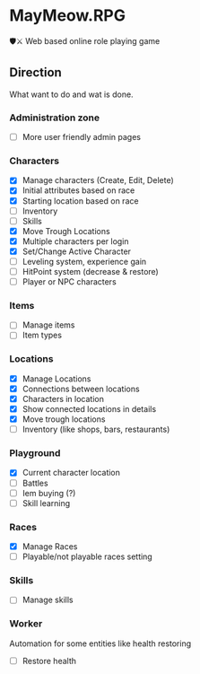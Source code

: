 # MayMeow.RPG

🛡⚔ Web based online role playing game

## Direction

What want to do and wat is done.

### Administration zone

* [ ] More user friendly admin pages

### Characters

* [x] Manage characters (Create, Edit, Delete)
* [x] Initial attributes based on race
* [x] Starting location based on race
* [ ] Inventory
* [ ] Skills
* [x] Move Trough Locations
* [x] Multiple characters per login
* [x] Set/Change Active Character
* [ ] Leveling system, experience gain
* [ ] HitPoint system (decrease & restore)
* [ ] Player or NPC characters

### Items

* [ ] Manage items
* [ ] Item types

### Locations

* [x] Manage Locations
* [x] Connections between locations
* [x] Characters in location
* [x] Show connected locations in details
* [x] Move trough locations
* [ ] Inventory (like shops, bars, restaurants)

### Playground

* [x] Current character location
* [ ] Battles
* [ ] Iem buying (?)
* [ ] Skill learning

### Races

* [x] Manage Races
* [ ] Playable/not playable races setting

### Skills

* [ ] Manage skills

### Worker

Automation for some entities like health restoring

* [ ] Restore health
